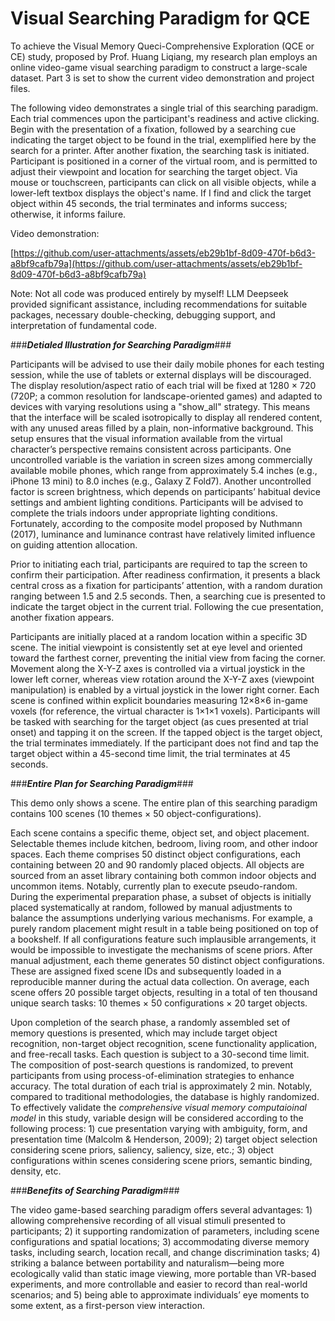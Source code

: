 # Visual Searching Paradigm for QCE

To achieve the Visual Memory Queci-Comprehensive Exploration (QCE or CE) study, proposed by Prof. Huang Liqiang, my research plan employs an online video-game visual searching paradigm to construct a large-scale dataset. Part 3 is set to show the current video demonstration and project files.

The following video demonstrates a single trial of this searching paradigm. Each trial commences upon the participant's readiness and active clicking. Begin with the presentation of a fixation, followed by a searching cue indicating the target object to be found in the trial, exemplified here by the search for a printer. After another fixation, the searching task is initiated. Participant is positioned in a corner of the virtual room, and is permitted to adjust their viewpoint and location for searching the target object. Via mouse or touchscreen, participants can click on all visible objects, while a lower-left textbox displays the object's name. If I find and click the target object within 45 seconds, the trial terminates and informs success; otherwise, it informs failure. 

Video demonstration:

[https://github.com/user-attachments/assets/eb29b1bf-8d09-470f-b6d3-a8bf9cafb79a](https://github.com/user-attachments/assets/eb29b1bf-8d09-470f-b6d3-a8bf9cafb79a)

Note: Not all code was produced entirely by myself! LLM Deepseek provided significant assistance, including recommendations for suitable packages, necessary double-checking, debugging support, and interpretation of fundamental code.

###***Detialed Illustration for Searching Paradigm***###

Participants will be advised to use their daily mobile phones for each testing session, while the use of tablets or external displays will be discouraged. The display resolution/aspect ratio of each trial will be fixed at 1280 × 720 (720P; a common resolution for landscape-oriented games) and adapted to devices with varying resolutions using a "show_all" strategy. This means that the interface will be scaled isotropically to display all rendered content, with any unused areas filled by a plain, non-informative background. This setup ensures that the visual information available from the virtual character’s perspective remains consistent across participants. One uncontrolled variable is the variation in screen sizes among commercially available mobile phones, which range from approximately 5.4 inches (e.g., iPhone 13 mini) to 8.0 inches (e.g., Galaxy Z Fold7). Another uncontrolled factor is screen brightness, which depends on participants’ habitual device settings and ambient lighting conditions. Participants will be advised to complete the trials indoors under appropriate lighting conditions. Fortunately, according to the composite model proposed by Nuthmann (2017), luminance and luminance contrast have relatively limited influence on guiding attention allocation. 

Prior to initiating each trial, participants are required to tap the screen to confirm their participation. After readiness confirmation, it presents a black central cross as a fixation for participants’ attention, with a random duration ranging between 1.5 and 2.5 seconds. Then, a searching cue is presented to indicate the target object in the current trial. Following the cue presentation, another fixation appears. 

Participants are initially placed at a random location within a specific 3D scene. The initial viewpoint is consistently set at eye level and oriented toward the farthest corner, preventing the initial view from facing the corner. Movement along the X-Y-Z axes is controlled via a virtual joystick in the lower left corner, whereas view rotation around the X-Y-Z axes (viewpoint manipulation) is enabled by a virtual joystick in the lower right corner. Each scene is confined within explicit boundaries measuring 12×8×6 in-game voxels (for reference, the virtual character is 1×1×1 voxels). Participants will be tasked with searching for the target object (as cues presented at trial onset) and tapping it on the screen. If the tapped object is the target object, the trial terminates immediately. If the participant does not find and tap the target object within a 45-second time limit, the trial terminates at 45 seconds. 

###***Entire Plan for Searching Paradigm***###

This demo only shows a scene. The entire plan of this searching paradigm contains 100 scenes (10 themes × 50 object-configurations).

Each scene contains a specific theme, object set, and object placement. Selectable themes include kitchen, bedroom, living room, and other indoor spaces. Each theme comprises 50 distinct object configurations, each containing between 20 and 90 randomly placed objects. All objects are sourced from an asset library containing both common indoor objects and uncommon items. Notably, currently plan to execute pseudo-random. During the experimental preparation phase, a subset of objects is initially placed systematically at random, followed by manual adjustments to balance the assumptions underlying various mechanisms. For example, a purely random placement might result in a table being positioned on top of a bookshelf. If all configurations feature such implausible arrangements, it would be impossible to investigate the mechanisms of scene priors. After manual adjustment, each theme generates 50 distinct object configurations. These are assigned fixed scene IDs and subsequently loaded in a reproducible manner during the actual data collection. On average, each scene offers 20 possible target objects, resulting in a total of ten thousand unique search tasks: 10 themes × 50 configurations × 20 target objects.

Upon completion of the search phase, a randomly assembled set of memory questions is presented, which may include target object recognition, non-target object recognition, scene functionality application, and free-recall tasks. Each question is subject to a 30-second time limit. The composition of post-search questions is randomized, to prevent participants from using process-of-elimination strategies to enhance accuracy. The total duration of each trial is approximately 2 min. Notably, compared to traditional methodologies, the database is highly randomized. To effectively validate the *comprehensive visual memory computaioinal model* in this study, variable design will be considered according to the following process: 1) cue presentation varying with ambiguity, form, and presentation time (Malcolm & Henderson, 2009); 2) target object selection considering scene priors, saliency, saliency, size, etc.; 3) object configurations within scenes considering scene priors, semantic binding, density, etc. 

###***Benefits of Searching Paradigm***###

The video game-based searching paradigm offers several advantages: 1) allowing comprehensive recording of all visual stimuli presented to participants; 2) it supporting randomization of parameters, including scene configurations and spatial locations; 3) accommodating diverse memory tasks, including search, location recall, and change discrimination tasks; 4) striking a balance between portability and naturalism—being more ecologically valid than static image viewing, more portable than VR-based experiments, and more controllable and easier to record than real-world scenarios; and 5) being able to approximate individuals’ eye moments to some extent, as a first-person view interaction. 
